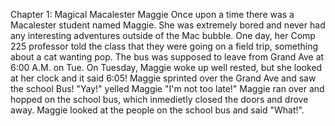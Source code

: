 Chapter 1: Magical Macalester Maggie
Once upon a time there was a Macalester student named Maggie.
She was extremely bored and never had any interesting adventures outside of the Mac bubble.
One day, her Comp 225 professor told the class that they were going on a field trip, something about a cat wanting pop.
The bus was supposed to leave from Grand Ave at 6:00 A.M. on Tue.
On Tuesday, Maggie woke up well rested, but she looked at her clock and it said 6:05!
Maggie sprinted over the Grand Ave and saw the school Bus! "Yay!" yelled Maggie
"I'm not too late!"
Maggie ran over and hopped on the school bus, which inmedietly closed the doors and drove away.
Maggie looked at the people on the school bus and said "What!".

